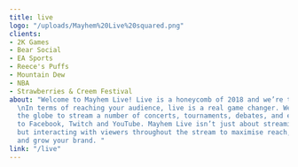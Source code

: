 ```yaml
---
title: live
logo: "/uploads/Mayhem%20Live%20squared.png"
clients:
- 2K Games
- Bear Social
- EA Sports
- Reece's Puffs
- Mountain Dew
- NBA
- Strawberries & Creem Festival
about: "Welcome to Mayhem Live! Live is a honeycomb of 2018 and we’re the queen bees.
  \nIn terms of reaching your audience, live is a real game changer. We travel across
  the globe to stream a number of concerts, tournaments, debates, and events straight
  to Facebook, Twitch and YouTube. Mayhem Live isn’t just about streaming content
  but interacting with viewers throughout the stream to maximise reach, influence
  and grow your brand. "
link: "/live"
---
```


